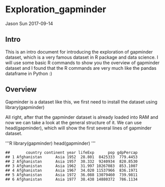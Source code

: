 Exploration\_gapminder
================
Jason Sun
2017-09-14

Intro
-----

This is an intro document for introducing the exploration of gapminder dataset, which is a very famous dataset in R package and data science. I will use some basic R commands to show you the overview of gapminder dataset and I found that the R commands are very much like the pandas dataframe in Python :)

Overview
--------

Gapminder is a dataset like this, we first need to install the dataset using library(gapminder)

All right, after that the gapminder dataset is already loaded into RAM and now we can take a look at the general structure of it. We can use head(gapminder), which will show the first several lines of gapminder dataset.

'''R library(gapminder) head(gapminder) '''

    ##       country continent year lifeExp      pop gdpPercap
    ## 1 Afghanistan      Asia 1952  28.801  8425333  779.4453
    ## 2 Afghanistan      Asia 1957  30.332  9240934  820.8530
    ## 3 Afghanistan      Asia 1962  31.997 10267083  853.1007
    ## 4 Afghanistan      Asia 1967  34.020 11537966  836.1971
    ## 5 Afghanistan      Asia 1972  36.088 13079460  739.9811
    ## 6 Afghanistan      Asia 1977  38.438 14880372  786.1134
